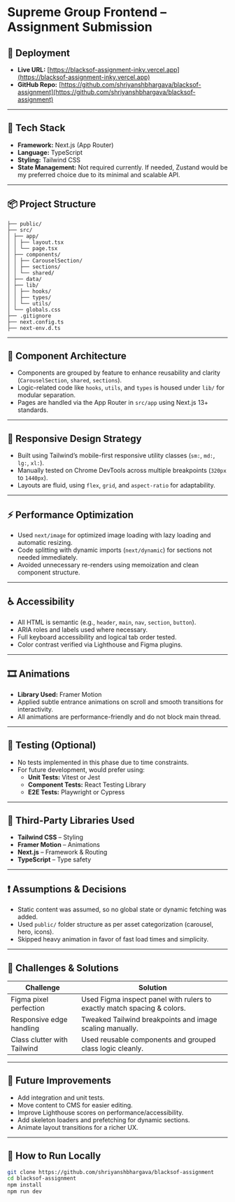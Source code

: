 # Supreme Group Frontend – Assignment Submission

## 🚀 Deployment

- **Live URL:** [https://blacksof-assignment-inky.vercel.app](https://blacksof-assignment-inky.vercel.app)  
- **GitHub Repo:** [https://github.com/shriyanshbhargava/blacksof-assignment](https://github.com/shriyanshbhargava/blacksof-assignment)

---

## 📁 Tech Stack

- **Framework:** Next.js (App Router)
- **Language:** TypeScript
- **Styling:** Tailwind CSS
- **State Management:** Not required currently. If needed, Zustand would be my preferred choice due to its minimal and scalable API.

---

## 📦 Project Structure
```
├── public/
├── src/
│ ├── app/
│ │ ├── layout.tsx
│ │ └── page.tsx
│ ├── components/
│ │ ├── CarouselSection/
│ │ ├── sections/
│ │ └── shared/
│ ├── data/
│ ├── lib/
│ │ ├── hooks/
│ │ ├── types/
│ │ └── utils/
│ └── globals.css
├── .gitignore
├── next.config.ts
├── next-env.d.ts
```

---

## 🧱 Component Architecture

- Components are grouped by feature to enhance reusability and clarity (`CarouselSection`, `shared`, `sections`).
- Logic-related code like `hooks`, `utils`, and `types` is housed under `lib/` for modular separation.
- Pages are handled via the App Router in `src/app` using Next.js 13+ standards.

---

## 📱 Responsive Design Strategy

- Built using Tailwind’s mobile-first responsive utility classes (`sm:`, `md:`, `lg:`, `xl:`).
- Manually tested on Chrome DevTools across multiple breakpoints (`320px` to `1440px`).
- Layouts are fluid, using `flex`, `grid`, and `aspect-ratio` for adaptability.

---

## ⚡ Performance Optimization

- Used `next/image` for optimized image loading with lazy loading and automatic resizing.
- Code splitting with dynamic imports (`next/dynamic`) for sections not needed immediately.
- Avoided unnecessary re-renders using memoization and clean component structure.

---

## ♿ Accessibility

- All HTML is semantic (e.g., `header`, `main`, `nav`, `section`, `button`).
- ARIA roles and labels used where necessary.
- Full keyboard accessibility and logical tab order tested.
- Color contrast verified via Lighthouse and Figma plugins.

---

## 🎞️ Animations

- **Library Used:** Framer Motion
- Applied subtle entrance animations on scroll and smooth transitions for interactivity.
- All animations are performance-friendly and do not block main thread.

---

## 🧪 Testing (Optional)

- No tests implemented in this phase due to time constraints.
- For future development, would prefer using:
  - **Unit Tests:** Vitest or Jest
  - **Component Tests:** React Testing Library
  - **E2E Tests:** Playwright or Cypress

---

## 🧩 Third-Party Libraries Used

- **Tailwind CSS** – Styling
- **Framer Motion** – Animations
- **Next.js** – Framework & Routing
- **TypeScript** – Type safety

---

## ❗ Assumptions & Decisions

- Static content was assumed, so no global state or dynamic fetching was added.
- Used `public/` folder structure as per asset categorization (carousel, hero, icons).
- Skipped heavy animation in favor of fast load times and simplicity.

---

## 🧗 Challenges & Solutions

| Challenge                    | Solution                                                                 |
|-----------------------------|--------------------------------------------------------------------------|
| Figma pixel perfection      | Used Figma inspect panel with rulers to exactly match spacing & colors. |
| Responsive edge handling    | Tweaked Tailwind breakpoints and image scaling manually.                |
| Class clutter with Tailwind | Used reusable components and grouped class logic cleanly.               |

---

## 🚧 Future Improvements

- Add integration and unit tests.
- Move content to CMS for easier editing.
- Improve Lighthouse scores on performance/accessibility.
- Add skeleton loaders and prefetching for dynamic sections.
- Animate layout transitions for a richer UX.

---

## 📝 How to Run Locally

```bash
git clone https://github.com/shriyanshbhargava/blacksof-assignment
cd blacksof-assignment
npm install
npm run dev

